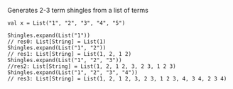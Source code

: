 Generates 2-3 term shingles from a list of terms

    val x = List("1", "2", "3", "4", "5")

    Shingles.expand(List("1"))
    // res0: List[String] = List(1)
    Shingles.expand(List("1", "2"))
    // res1: List[String] = List(1, 2, 1 2)
    Shingles.expand(List("1", "2", "3"))
    //res2: List[String] = List(1, 2, 1 2, 3, 2 3, 1 2 3)
    Shingles.expand(List("1", "2", "3", "4"))
    // res3: List[String] = List(1, 2, 1 2, 3, 2 3, 1 2 3, 4, 3 4, 2 3 4)